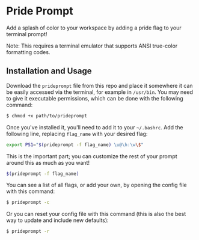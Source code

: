 
# Pride Prompt

Add a splash of color to your workspace by adding a pride flag to your terminal prompt!

Note: This requires a terminal emulator that supports ANSI true-color formatting codes.

## Installation and Usage

Download the `prideprompt` file from this repo and place it somewhere it can be easily accessed via the terminal, for example in `/usr/bin`. You may need to give it executable permissions, which can be done with the following command:

```sh
$ chmod +x path/to/prideprompt
```

Once you've installed it, you'll need to add it to your `~/.bashrc`. Add the following line, replacing `flag_name` with your desired flag: 

```sh
export PS1="$(prideprompt -f flag_name) \u@\h:\w\$"
```

This is the important part; you can customize the rest of your prompt around this as much as you want!

```sh
$(prideprompt -f flag_name)
```

You can see a list of all flags, or add your own, by opening the config file with this command:

```sh
$ prideprompt -c
```

Or you can reset your config file with this command (this is also the best way to update and include new defaults):

```sh
$ prideprompt -r
```
